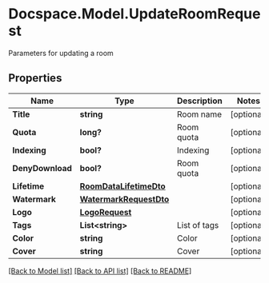 # Docspace.Model.UpdateRoomRequest
Parameters for updating a room

## Properties

Name | Type | Description | Notes
------------ | ------------- | ------------- | -------------
**Title** | **string** | Room name | [optional] 
**Quota** | **long?** | Room quota | [optional] 
**Indexing** | **bool?** | Indexing | [optional] 
**DenyDownload** | **bool?** | Room quota | [optional] 
**Lifetime** | [**RoomDataLifetimeDto**](RoomDataLifetimeDto.md) |  | [optional] 
**Watermark** | [**WatermarkRequestDto**](WatermarkRequestDto.md) |  | [optional] 
**Logo** | [**LogoRequest**](LogoRequest.md) |  | [optional] 
**Tags** | **List&lt;string&gt;** | List of tags | [optional] 
**Color** | **string** | Color | [optional] 
**Cover** | **string** | Cover | [optional] 

[[Back to Model list]](../README.md#documentation-for-models) [[Back to API list]](../README.md#documentation-for-api-endpoints) [[Back to README]](../README.md)

